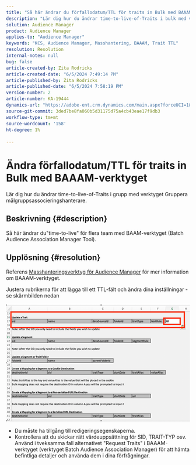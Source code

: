 ```yaml
---
title: "Så här ändrar du förfallodatum/TTL för traits in Bulk med BAAAM-verktyget"
description: "Lär dig hur du ändrar time-to-live-of-Traits i bulk med verktyget Batch Audience Association Manager."
solution: Audience Manager
product: Audience Manager
applies-to: "Audience Manager"
keywords: "KCS, Audience Manager, Masshantering, BAAAM, Trait TTL"
resolution: Resolution
internal-notes: null
bug: false
article-created-by: Zita Rodricks
article-created-date: "6/5/2024 7:49:14 PM"
article-published-by: Zita Rodricks
article-published-date: "6/5/2024 7:58:19 PM"
version-number: 2
article-number: KA-19444
dynamics-url: "https://adobe-ent.crm.dynamics.com/main.aspx?forceUCI=1&pagetype=entityrecord&etn=knowledgearticle&id=aa7d68ab-7423-ef11-840a-000d3a372703"
source-git-commit: 3ded7be8fa060b5d31175d75a4cb43eae17f9db3
workflow-type: tm+mt
source-wordcount: '158'
ht-degree: 1%

---
```


# Ändra förfallodatum/TTL för traits in Bulk med BAAAM-verktyget


Lär dig hur du ändrar time-to-live-of-Traits i grupp med verktyget Gruppera målgruppsassocieringshanterare.

## Beskrivning {#description}

Så här ändrar du&quot;time-to-live&quot; för flera team med BAAM-verktyget (Batch Audience Association Manager Tool).

## Upplösning {#resolution}


Referens [Masshanteringsverktyg för Audience Manager](https://experienceleague.adobe.com/en/docs/audience-manager/user-guide/reference/bulk-management-tools/bulk-management-intro) för mer information om BAAAM-verktyget.

Justera rubrikerna för att lägga till ett TTL-fält och ändra dina inställningar - se skärmbilden nedan

![](assets/4bbed5f6-20d0-ec11-a7b5-0022480a8753.png)



- Du måste ha tillgång till redigeringsegenskaperna.
- Kontrollera att du skickar rätt värdeuppsättning för SID, TRAIT-TYP osv. Använd i tveksamma fall alternativet &quot;Request Traits&quot; i BAAAM-verktyget (verktyget Batch Audience Association Manager) för att hämta befintliga detaljer och använda dem i dina förfrågningar.

